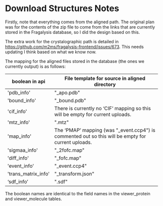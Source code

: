 # Download Structures Notes

Firstly, note that everything comes from the aligned path. 
The original plan was for the contents of the zip file to come from the links that are currently stored in the Fragalysis database, so I did the design based on this.

The extra work for the crystalographic path is detailed in https://github.com/m2ms/fragalysis-frontend/issues/673. This needs updating I think based on what we know now. 

The mapping for the aligned files stored in the database (the ones we currently output) is as follows:

| boolean in api      | File template for source in aligned directory                                                      |
|---------------------|----------------------------------------------------------------------------------------------------|
| 'pdb_info'          | "_apo.pdb"                                                                                         |
| 'bound_info'        | "_bound.pdb"                                                                                       |
| 'cif_info'          | There is currently no ‘CIF’ mapping so this will be empty for current uploads.                     |
| 'mtz_info'          | ".mtz"                                                                                             |
| 'map_info'          | The ‘PMAP’ mapping (was "_event.ccp4") is commented out so this will be empty for current uploads. |
| 'sigmaa_info'       | "_2fofc.map"                                                                                       |
| 'diff_info'         | "_fofc.map"                                                                                        |
| 'event_info'        | "_event.ccp4"                                                                                      |
| 'trans_matrix_info' | "_transform.json"                                                                                  |
| ‘sdf_info’          | ".sdf"                                                                                             |

The boolean names are identical to the field names in the viewer_protein and viewer_molecule tables.
